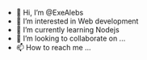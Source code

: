 - 👋 Hi, I’m @ExeAlebs
- 👀 I’m interested in Web development 
- 🌱 I’m currently learning Nodejs
- 💞️ I’m looking to collaborate on ...
- 📫 How to reach me ...

<!---
ExeAlebs/ExeAlebs is a ✨ special ✨ repository because its `README.md` (this file) appears on your GitHub profile.
You can click the Preview link to take a look at your changes.
--->
